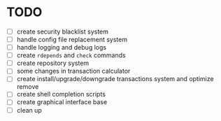 
# TODO

- [ ] create security blacklist system
- [ ] handle config file replacement system
- [ ] handle logging and debug logs
- [ ] create `rdepends` and `check` commands
- [ ] create repository system
- [ ] some changes in transaction calculator
- [ ] create install/upgrade/downgrade transactions system and optimize remove
- [ ] create shell completion scripts
- [ ] create graphical interface base
- [ ] clean up
